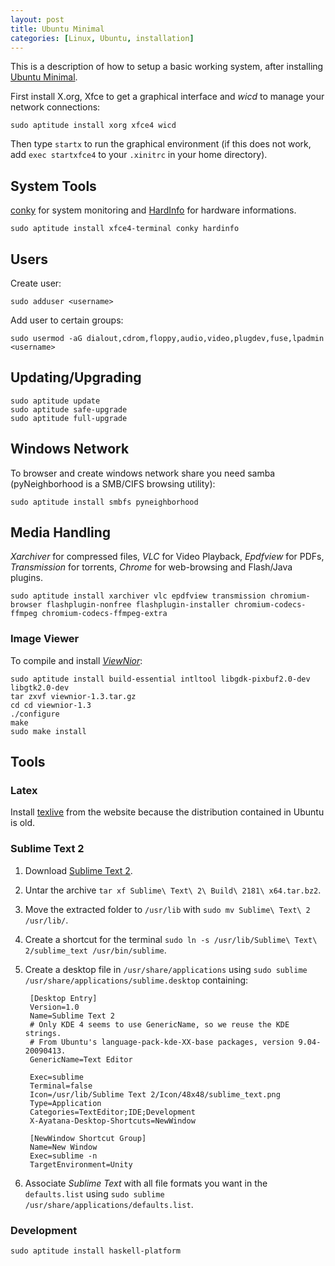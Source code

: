 ```yaml
---
layout: post
title: Ubuntu Minimal
categories: [Linux, Ubuntu, installation]
---
```


This is a description of how to setup a basic working system, after installing [Ubuntu Minimal](https://help.ubuntu.com/community/Installation/MinimalCD).

First install X.org, Xfce to get a graphical interface and _wicd_ to manage your network connections:

`sudo aptitude install xorg xfce4 wicd`

Then type `startx` to run the graphical environment (if this does not work, add `exec startxfce4` to your `.xinitrc` in your home directory).

## System Tools

[conky](http://conky.sourceforge.net/) for system monitoring and [HardInfo](http://hardinfo.berlios.de/) for hardware informations.

    sudo aptitude install xfce4-terminal conky hardinfo

## Users

Create user:

    sudo adduser <username>

Add user to certain groups:

    sudo usermod -aG dialout,cdrom,floppy,audio,video,plugdev,fuse,lpadmin <username>

## Updating/Upgrading

    sudo aptitude update
    sudo aptitude safe-upgrade
    sudo aptitude full-upgrade

## Windows Network

To browser and create windows network share you need samba (pyNeighborhood is a SMB/CIFS browsing utility):

`sudo aptitude install smbfs pyneighborhood`

## Media Handling

_Xarchiver_ for compressed files, _VLC_ for Video Playback, _Epdfview_ for PDFs, _Transmission_ for torrents, _Chrome_ for web-browsing and Flash/Java plugins.

    sudo aptitude install xarchiver vlc epdfview transmission chromium-browser flashplugin-nonfree flashplugin-installer chromium-codecs-ffmpeg chromium-codecs-ffmpeg-extra

### Image Viewer

To compile and install _[ViewNior](http://xsisqox.github.com/Viewnior/download.html)_:

    sudo aptitude install build-essential intltool libgdk-pixbuf2.0-dev libgtk2.0-dev
    tar zxvf viewnior-1.3.tar.gz
    cd cd viewnior-1.3
    ./configure
    make
    sudo make install


## Tools

### Latex

Install [texlive](http://www.tug.org/texlive/) from the website because the distribution contained in Ubuntu is old.

### Sublime Text 2

1. Download [Sublime Text 2](http://www.sublimetext.com/2).
2. Untar the archive `tar xf Sublime\ Text\ 2\ Build\ 2181\ x64.tar.bz2`.
3. Move the extracted folder to `/usr/lib` with `sudo mv Sublime\ Text\ 2 /usr/lib/`.
4. Create a shortcut for the terminal `sudo ln -s /usr/lib/Sublime\ Text\ 2/sublime_text /usr/bin/sublime`.
5. Create a desktop file in `/usr/share/applications` using `sudo sublime /usr/share/applications/sublime.desktop` containing:

        [Desktop Entry]
        Version=1.0
        Name=Sublime Text 2
        # Only KDE 4 seems to use GenericName, so we reuse the KDE strings.
        # From Ubuntu's language-pack-kde-XX-base packages, version 9.04-20090413.
        GenericName=Text Editor

        Exec=sublime
        Terminal=false
        Icon=/usr/lib/Sublime Text 2/Icon/48x48/sublime_text.png
        Type=Application
        Categories=TextEditor;IDE;Development
        X-Ayatana-Desktop-Shortcuts=NewWindow

        [NewWindow Shortcut Group]
        Name=New Window
        Exec=sublime -n
        TargetEnvironment=Unity

6. Associate _Sublime Text_ with all file formats you want in the `defaults.list` using `sudo sublime /usr/share/applications/defaults.list`.

### Development

    sudo aptitude install haskell-platform
